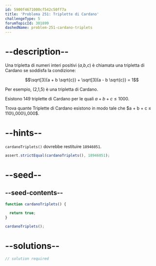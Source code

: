 ```yaml
---
id: 5900f4671000cf542c50ff7a
title: 'Problema 251: Triplette di Cardano'
challengeType: 5
forumTopicId: 301899
dashedName: problem-251-cardano-triplets
---
```


# --description--

Una tripletta di numeri interi positivi ($a$,$b$,$c$) è chiamata una tripletta di Cardano se soddisfa la condizione:

$$\sqrt[3]{a + b \sqrt{c}} + \sqrt[3]{a - b \sqrt{c}} = 1$$

Per esempio, (2,1,5) è una tripletta di Cardano.

Esistono 149 triplette di Cardano per le quali $a + b + c ≤ 1000$.

Trova quante Triplette di Cardano esistono in modo tale che $a + b + c ≤ 110\\,000\\,000$.

# --hints--

`cardanoTriplets()` dovrebbe restituire `18946051`.

```js
assert.strictEqual(cardanoTriplets(), 18946051);
```

# --seed--

## --seed-contents--

```js
function cardanoTriplets() {

  return true;
}

cardanoTriplets();
```

# --solutions--

```js
// solution required
```
